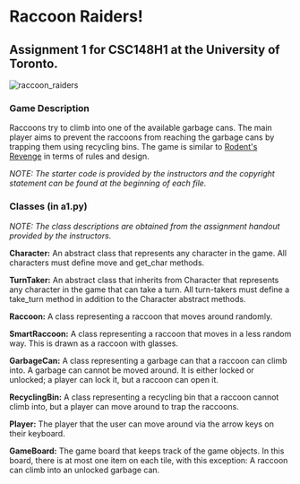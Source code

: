 # Raccoon Raiders!

## Assignment 1 for CSC148H1 at the University of Toronto.  

![raccoon_raiders](https://github.com/selenbayram/csc148-winter-2022/assets/113145976/11a369f6-a631-42fd-b733-3559d7265a84)


### Game Description

Raccoons try to climb into one of the available garbage cans. 
The main player aims to prevent the raccoons from reaching the garbage cans by trapping them using recycling bins. 
The game is similar to [Rodent's Revenge](https://en.wikipedia.org/wiki/Rodent%27s_Revenge) in terms of rules and design. 

_NOTE: The starter code is provided by the instructors and the copyright statement can be found at the beginning of each file._

### Classes (in a1.py)
_NOTE: The class descriptions are obtained from the assignment handout provided by the instructors._

**Character:** An abstract class that represents any character in the game. All characters must define move and get_char methods.

**TurnTaker:** An abstract class that inherits from Character that represents any character in the game that can take a turn. All turn-takers must define a take_turn method in addition to the Character abstract methods.

**Raccoon:** A class representing a raccoon that moves around randomly.

**SmartRaccoon:** A class representing a raccoon that moves in a less random way. This is drawn as a raccoon with glasses.

**GarbageCan:** A class representing a garbage can that a raccoon can climb into. A garbage can cannot be moved around. It is either locked or unlocked; a player can lock it, but a raccoon can open it.

**RecyclingBin:** A class representing a recycling bin that a raccoon cannot climb into, but a player can move around to trap the raccoons.

**Player:** The player that the user can move around via the arrow keys on their keyboard.

**GameBoard:** The game board that keeps track of the game objects. In this board, there is at most one item on each tile, with this exception: A raccoon can climb into an unlocked garbage can.
